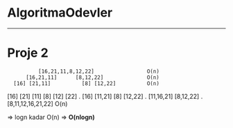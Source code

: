 # AlgoritmaOdevler
---
# Proje 2

              [16,21,11,8,12,22]                 O(n)
          [16,21,11]      [8,12,22]              O(n)
      [16] [21,11]          [8] [12,22]          O(n)
   [16] [21] [11]             [8] [12] [22]       .
      [16] [11,21]          [8] [12,22]           .
          [11,16,21]      [8,12,22]               .
              [8,11,12,16,21,22]                 O(n)
              
              
              
  => logn kadar O(n) => **O(nlogn)**

